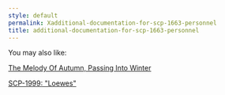 ```yaml
---
style: default
permalink: Xadditional-documentation-for-scp-1663-personnel
title: additional-documentation-for-scp-1663-personnel
---
```

You may also like:

[The Melody Of Autumn, Passing Into Winter](http://scp-wiki.net/the-melody-of-autumn-passing-into-winter)

[SCP-1999: "Loewes"](http://scp-wiki.net/scp-1999)
